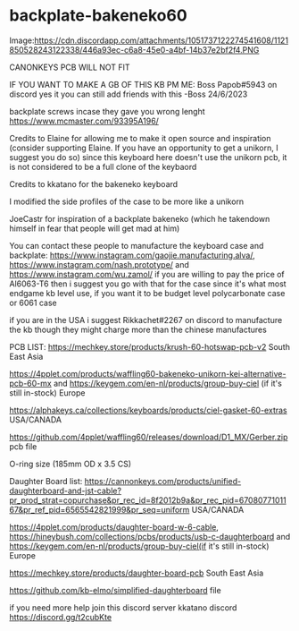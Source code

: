 # backplate-bakeneko60
Image:https://cdn.discordapp.com/attachments/1051737122274541608/1121850528243122338/446a93ec-c6a8-45e0-a4bf-14b37e2bf2f4.PNG

CANONKEYS PCB WILL NOT FIT

IF YOU WANT TO MAKE A GB OF THIS KB PM ME: Boss Papob#5943 on discord yes it you can still add friends with this -Boss 24/6/2023

backplate screws incase they gave you wrong lenght https://www.mcmaster.com/93395A196/

Credits to Elaine for allowing me to make it open source and inspiration (consider supporting Elaine. If you have an opportunity to get a unikorn, I suggest you do so)
since this keyboard here doesn't use the unikorn pcb, it is not considered to be a full clone of the keybaord

Credits to kkatano for the bakeneko keyboard

I modified the side profiles of the case to be more like a unikorn

JoeCastr for inspiration of a backplate bakeneko (which he takendown himself in fear that people will get mad at him)

You can contact these people to manufacture the keyboard case and backplate: https://www.instagram.com/gaojie.manufacturing.alva/, https://www.instagram.com/nash.prototype/ and https://www.instagram.com/wu.zamol/ if you are willing to pay the price of Al6063-T6 then i suggest you go with that for the case since it's what most endgame kb level use, if you want it to be budget level polycarbonate case or 6061 case

if you are in the USA i suggest Rikkachet#2267 on discord to manufacture the kb though they might charge more than the chinese manufactures


PCB LIST:
https://mechkey.store/products/krush-60-hotswap-pcb-v2 South East Asia

https://4pplet.com/products/waffling60-bakeneko-unikorn-kei-alternative-pcb-60-mx and https://keygem.com/en-nl/products/group-buy-ciel  (if it's still in-stock) Europe

https://alphakeys.ca/collections/keyboards/products/ciel-gasket-60-extras USA/CANADA

https://github.com/4pplet/waffling60/releases/download/D1_MX/Gerber.zip pcb file 

O-ring size (185mm OD x 3.5 CS)




Daughter Board list:
https://cannonkeys.com/products/unified-daughterboard-and-jst-cable?pr_prod_strat=copurchase&pr_rec_id=8f2012b9a&pr_rec_pid=6708077101167&pr_ref_pid=6565542821999&pr_seq=uniform USA/CANADA

https://4pplet.com/products/daughter-board-w-6-cable, https://hineybush.com/collections/pcbs/products/usb-c-daughterboard and https://keygem.com/en-nl/products/group-buy-ciel(if it's still in-stock) Europe

https://mechkey.store/products/daughter-board-pcb South East Asia

https://github.com/kb-elmo/simplified-daughterboard file

if you need more help join this discord server 
kkatano discord https://discord.gg/t2cubKte


